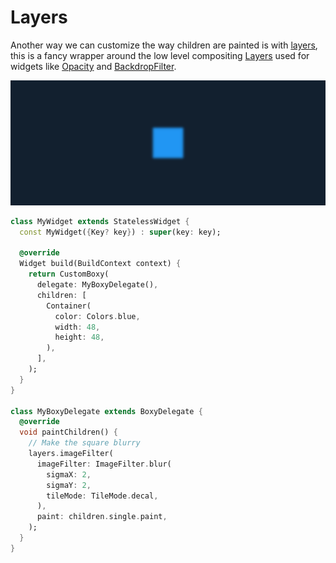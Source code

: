 # Layers

Another way we can customize the way children are painted is with [layers](https://pub.dev/documentation/boxy/latest/render\_boxy/BaseBoxyDelegate/layers.html), this is a fancy wrapper around the low level compositing [Layers](https://api.flutter.dev/flutter/rendering/Layer-class.html) used for widgets like [Opacity](https://api.flutter.dev/flutter/widgets/Opacity-class.html) and [BackdropFilter](https://api.flutter.dev/flutter/widgets/BackdropFilter-class.html).

![](image%20(1)%20(1)%20(1)%20(1).png)

```dart
class MyWidget extends StatelessWidget {
  const MyWidget({Key? key}) : super(key: key);

  @override
  Widget build(BuildContext context) {
    return CustomBoxy(
      delegate: MyBoxyDelegate(),
      children: [
        Container(
          color: Colors.blue,
          width: 48,
          height: 48,
        ),
      ],
    );
  }
}

class MyBoxyDelegate extends BoxyDelegate {
  @override
  void paintChildren() {
    // Make the square blurry
    layers.imageFilter(
      imageFilter: ImageFilter.blur(
        sigmaX: 2,
        sigmaY: 2,
        tileMode: TileMode.decal,
      ),
      paint: children.single.paint,
    );
  }
}
```
